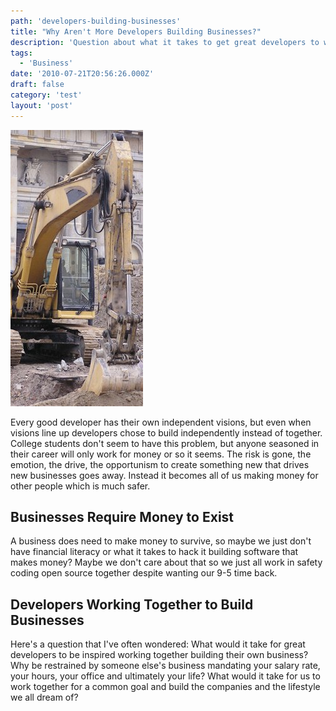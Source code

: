 ```yaml
---
path: 'developers-building-businesses'
title: "Why Aren't More Developers Building Businesses?"
description: 'Question about what it takes to get great developers to work together.'
tags:
  - 'Business'
date: '2010-07-21T20:56:26.000Z'
draft: false
category: 'test'
layout: 'post'
---
```


![](./construction-smaller.jpg)

Every good developer has their own independent visions, but even when visions line up developers chose to build independently instead of together. College students don't seem to have this problem, but anyone seasoned in their career will only work for money or so it seems. The risk is gone, the emotion, the drive, the opportunism to create something new that drives new businesses goes away. Instead it becomes all of us making money for other people which is much safer.

## Businesses Require Money to Exist

A business does need to make money to survive, so maybe we just don't have financial literacy or what it takes to hack it building software that makes money? Maybe we don't care about that so we just all work in safety coding open source together despite wanting our 9-5 time back.

## Developers Working Together to Build Businesses

Here's a question that I've often wondered: What would it take for great developers to be inspired working together building their own business? Why be restrained by someone else's business mandating your salary rate, your hours, your office and ultimately your life? What would it take for us to work together for a common goal and build the companies and the lifestyle we all dream of?
